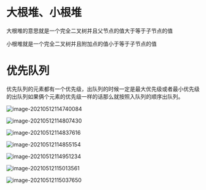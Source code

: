 # 大根堆、小根堆

大根堆的意思就是一个完全二叉树并且父节点的值大于等于子节点的值

小根堆就是一个完全二叉树并且附加点的值小于等于子节点的值

# 优先队列

优先队列的元素都有一个优先级，出队列的时候一定是最大优先级或者最小优先级的出队列如果俩个元素的优先级一样的话那么就按照入队列的顺序出队列。



![image-20210512114740084](/Users/haining/Documents/mydoc/tyninganother.github.io/assets/images/post/image-20210512114740084.png)



![image-20210512114807430](/Users/haining/Documents/mydoc/tyninganother.github.io/assets/images/post/image-20210512114807430.png)

![image-20210512114837616](/Users/haining/Documents/mydoc/tyninganother.github.io/assets/images/post/image-20210512114837616.png)

![image-20210512114855154](/Users/haining/Documents/mydoc/tyninganother.github.io/assets/images/post/image-20210512114855154.png)

![image-20210512114951234](/Users/haining/Documents/mydoc/tyninganother.github.io/assets/images/post/image-20210512114951234.png)

![image-20210512115013561](/Users/haining/Documents/mydoc/tyninganother.github.io/assets/images/post/image-20210512115013561.png)

![image-20210512115037650](/Users/haining/Documents/mydoc/tyninganother.github.io/assets/images/post/image-20210512115037650.png)